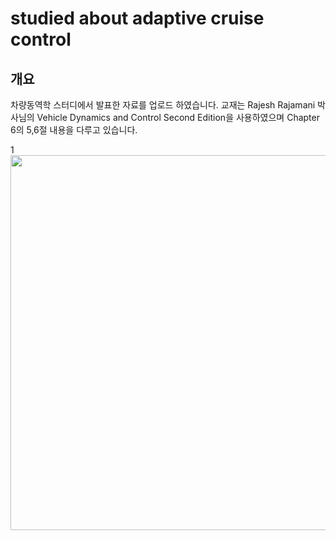 # studied about adaptive cruise control

## 개요
 차량동역학 스터디에서 발표한 자료를 업로드 하였습니다.
 교재는 Rajesh Rajamani 박사님의 Vehicle Dynamics and Control Second Edition을 사용하였으며 Chapter 6의 5,6절 내용을 다루고 있습니다.
 
1
<img src="https://user-images.githubusercontent.com/54099930/109526758-44380e80-7af6-11eb-9f09-fc79f7b0a025.jpg" width="600">
 
